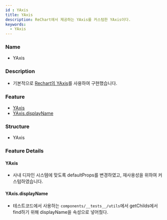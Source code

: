 ```yaml
---
id : YAxis
title: YAxis
description: ReChart에서 제공하는 YAxis를 커스텀한 YAxis이다.
keywords:
  - YAxis
---
```


### Name
* YAxis

### Description
* 기본적으로 [Rechart의 YAxis](https://recharts.org/en-US/api/YAxis)를 사용하여 구현했습니다.

### Feature
  - [YAxis](#YAxis)
  - [YAxis.displayName](YAxis.displayName)

### Structure
  - YAxis

### Feature Details

#### YAxis
- 사내 디자인 시스템에 맞도록 defaultProps를 변경하였고, 재사용성을 위하여 커스텀하였습니다.

#### YAxis.displayName
- 테스트코드에서 사용하는 `components/__tests__/utils`에서 getChilds에서 find하기 위해 displayName을 속성으로 넣어줬다.
